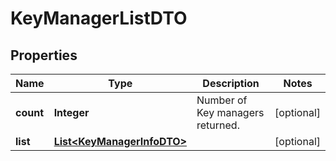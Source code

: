 

# KeyManagerListDTO

## Properties

Name | Type | Description | Notes
------------ | ------------- | ------------- | -------------
**count** | **Integer** | Number of Key managers returned.  |  [optional]
**list** | [**List&lt;KeyManagerInfoDTO&gt;**](KeyManagerInfoDTO.md) |  |  [optional]



